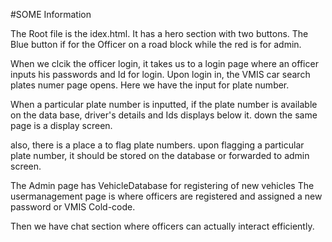 #SOME Information

The Root file is the idex.html. It has a hero section with two buttons. The Blue button if for the Officer on a road block while the red is for admin.

When we clcik the officer login, it takes us to a login page where an officer inputs his passwords and Id for login. Upon login in, the VMIS car search plates numer page opens. Here we have the input for plate number. 

When a particular plate number is inputted, if the plate number is available on the data base, driver's details and Ids displays below it. down the same page is a display screen.

also, there is a place a to flag plate numbers. upon flagging a particular plate number, it should be stored on the database or forwarded to admin screen.

The Admin page has VehicleDatabase for registering of new vehicles
The usermanagement page is where officers are registered and assigned a new password or VMIS Cold-code.

Then we have chat section where officers can actually interact efficiently.
